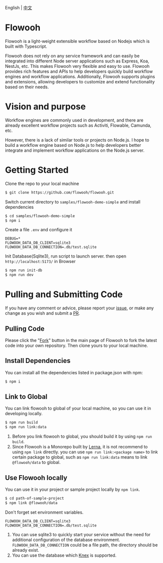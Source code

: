 English | [中文](README-zh.md)

# Flowooh

Flowooh is a light-weight extensible workflow based on Nodejs which is built with Typescript.

Flowooh does not rely on any service framework and can easily be integrated into different Node server applications such as Express, Koa, NestJs, etc. This makes Flowooh very flexible and easy to use. Flowooh provides rich features and APIs to help developers quickly build workflow engines and workflow applications. Additionally, Flowooh supports plugins and extensions, allowing developers to customize and extend functionality based on their needs.

# Vision and purpose

Workflow engines are commonly used in development, and there are already excellent workflow projects such as Activiti, Flowable, Camunda, etc.

However, there is a lack of similar tools or projects on Node.js. I hope to build a workflow engine based on Node.js to help developers better integrate and implement workflow applications on the Node.js server.

# Getting Started

Clone the repo to your local machine

```bash
$ git clone https://github.com/flowooh/flowooh.git
```

Switch current directory to `samples/flowooh-demo-simple` and install dependencies

```bash
$ cd samples/flowooh-demo-simple
$ npm i
```

Create a file `.env` and configure it

```.dosini
DEBUG=*
FLOWOOH_DATA_DB_CLIENT=sqlite3
FLOWOOH_DATA_DB_CONNECTION=.db/test.sqlite
```

Init Database(Sqlite3), run script to launch server. then open `http://localhost:5173/` in Browser

```bash
$ npm run init-db
$ npm run dev
```

# Pulling and Submitting Code

If you have any comment or advice, please report your [issue](https://github.com/flowooh/flowooh/issues), or make any change as you wish and submit a [PR](https://github.com/flowooh/flowooh/pulls).

## Pulling Code

Please click the "[Fork](https://github.com/flowooh/flowooh/fork)" button in the main page of Flowooh to fork the latest code into your own repository. Then clone yours to your local machine.

## Install Dependencies

You can install all the dependencies listed in package.json with npm:

```bash
$ npm i
```

## Link to Global

You can link flowooh to global of your local machine, so you can use it in developing locally.

```bash
$ npm run build
$ npm run link:data
```

1. Before you link flowooh to global, you should build it by using `npm run build`.
2. Since Flowooh is a Monorepo built by [Lerna](https://lerna.js.org/), it is not recommend to using `npm link` directly. you can use `npm run link:<package name>` to link certain package to global, such as `npm run link:data` means to link `@flowooh/data` to global.

## Use Flowooh locally

You can use it in your project or sample project locally by `npm link`.

```bash
$ cd path-of-sample-project
$ npm link @flowooh/data
```

Don't forget set environment variables.

```env
FLOWOOH_DATA_DB_CLIENT=sqlite3
FLOWOOH_DATA_DB_CONNECTION=.db/test.sqlite
```

1. You can use sqlite3 to quickly start your service without the need for additional configuration of the database environment. `FLOWOOH_DATA_DB_CONNECTION` could be a file path, the directory should be already exist.
2. You can use the database which [Knex](https://knexjs.org/) is supported.
